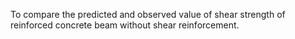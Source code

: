 
To compare the predicted and observed value of shear strength of reinforced concrete beam without shear reinforcement.
